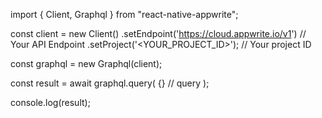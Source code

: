 import { Client, Graphql } from "react-native-appwrite";

const client = new Client()
    .setEndpoint('https://cloud.appwrite.io/v1') // Your API Endpoint
    .setProject('<YOUR_PROJECT_ID>'); // Your project ID

const graphql = new Graphql(client);

const result = await graphql.query(
    {} // query
);

console.log(result);
